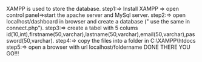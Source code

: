XAMPP is used to store the database.
step1:=> Install XAMPP => open control panel=>start the apache server and MySql server.
step2:=> open localhost/dashboard in browser and create a database (" use the same in connect.php").
step3:=> create a tabel with 5 colums id(10,int),firstname(50,varchar),lastname(50,varchar),email(50,varchar),password(50,varchar).
step4:=> copy the files into a folder in C:\XAMPP\htdocs
step5:=> open a browser with url localhost/foldername
DONE THERE YOU GO!!!
